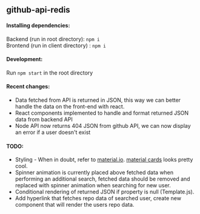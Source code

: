 ## github-api-redis
#### Installing dependencies:  
Backend (run in root directory): `npm i`  
Brontend (run in client directory) : `npm i`

#### Development:  
Run `npm start` in the root directory

#### Recent changes:
- Data fetched from API is returned in JSON, this way we can better handle the data on the front-end with react.
- React components implemented to handle and format returned JSON data from backend API
- Node API now returns 404 JSON from github API, we can now display an error if a user doesn't exist

#### TODO:
- Styling - When in doubt, refer to [material.io](https://material.io). [material cards](https://www.material.io/components/cards) looks pretty cool.
- Spinner animation is currently placed above fetched data when performing an additional search,
fetched data should be removed and replaced with spinner animation when searching for new user.
- Conditional rendering of returned JSON if property is null (Template.js).
- Add hyperlink that fetches repo data of searched user, create new component that will render the users repo data.
